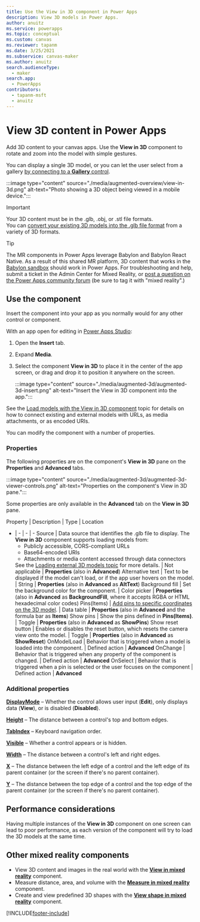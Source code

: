 ```yaml
---
title: Use the View in 3D component in Power Apps
description: View 3D models in Power Apps.
author: anuitz
ms.service: powerapps
ms.topic: conceptual
ms.custom: canvas
ms.reviewer: tapanm
ms.date: 3/25/2021
ms.subservice: canvas-maker
ms.author: anuitz
search.audienceType: 
  - maker
search.app: 
  - PowerApps
contributors:
  - tapanm-msft
  - anuitz
---
```


# View 3D content in Power Apps

Add 3D content to your canvas apps. Use the **View in 3D** component to rotate and zoom into the model with simple gestures.

You can display a single 3D model, or you can let the user select from a gallery [by connecting to a **Gallery** control](mixed-reality-component-view-3d-store.md).

:::image type="content" source="./media/augmented-overview/view-in-3d.png" alt-text="Photo showing a 3D object being viewed in a mobile device.":::


> [!IMPORTANT]
> Your 3D content must be in the .glb, .obj, or .stl file formats.  
> You can [convert your existing 3D models into the .glb file format](/dynamics365/mixed-reality/guides/3d-content-guidelines/) from a variety of 3D formats.

> [!TIP]
> The MR components in Power Apps leverage Babylon and Babylon React Native. As a result of this shared MR platform, 3D content that works in the [Babylon sandbox](https://sandbox.babylonjs.com/) should work in Power Apps. For troubleshooting and help, submit a ticket in the Admin Center for Mixed Reality, or [post a question on the Power Apps community forum](https://powerusers.microsoft.com/t5/Get-Help-with-Power-Apps/ct-p/PA_General) (be sure to tag it with "mixed reality".)


## Use the component

Insert the component into your app as you normally would for any other control or component.

With an app open for editing in [Power Apps Studio](https://create.powerapps.com):

1. Open the **Insert** tab.
2. Expand **Media**.
3. Select the component **View in 3D** to place it in the center of the app screen, or drag and drop it to position it anywhere on the screen.


    :::image type="content" source="./media/augmented-3d/augmented-3d-insert.png" alt-text="Insert the View in 3D component into the app.":::

See the [Load models with the View in 3D component](mixed-reality-component-view-3d-store.md) topic for details on how to connect existing and external models with URLs, as media attachments, or as encoded URIs.

You can modify the component with a number of properties.

### Properties

The following properties are on the component's **View in 3D** pane on the **Properties** and **Advanced** tabs.



:::image type="content" source="./media/augmented-3d/augmented-3d-viewer-controls.png" alt-text="Properties on the component's View in 3D pane.":::

Some properties are only available in the **Advanced** tab on the **View in 3D** pane.

Property | Description | Type | Location
- | - | - | -
Source | Data source that identifies the .glb file to display. The **View in 3D** component supports loading models from:<br/><ul><li>Publicly accessible, CORS-compliant URLs</li><li>Base64-encoded URIs</li><li>Attachments or media content accessed through data connectors</li></ul>See the [Loading external 3D models topic](mixed-reality-component-view-3d-store.md) for more details. | Not applicable | **Properties** (also in **Advanced**)
Alternative text | Text to be displayed if the model can't load, or if the app user hovers on the model. | String | **Properties** (also in **Advanced** as **AltText**)
Background fill | Set the background color for the component. | Color picker | **Properties** (also in **Advanced** as **BackgroundFill**, where it accepts RGBA or HTML hexadecimal color codes)
Pins(Items) | [Add pins to specific coordinates on the 3D model](mixed-reality-add-pins-3d-model.md). | Data table | **Properties** (also in **Advanced** and the formula bar as **Items**)
Show pins | Show the pins defined in **Pins(Items)**. | Toggle | **Properties** (also in **Advanced** as **ShowPins**)
Show reset button | Enables or disables the reset button, which resets the camera view onto the model. | Toggle | **Properties** (also in **Advanced** as **ShowReset**)
OnModelLoad | Behavior that is triggered when a model is loaded into the component. | Defined action | **Advanced**
OnChange | Behavior that is triggered when any property of the component is changed. | Defined action | **Advanced**
OnSelect | Behavior that is triggered when a pin is selected or the user focuses on the component | Defined action | **Advanced**

### Additional properties

**[DisplayMode](./controls/properties-core.md)** – Whether the control allows user input (**Edit**), only displays data (**View**), or is disabled (**Disabled**).

**[Height](./controls/properties-size-location.md)** – The distance between a control's top and bottom edges.

**[TabIndex](./controls/properties-accessibility.md)** – Keyboard navigation order.

**[Visible](./controls/properties-core.md)** – Whether a control appears or is hidden.

**[Width](./controls/properties-size-location.md)** – The distance between a control's left and right edges.

**[X](./controls/properties-size-location.md)** – The distance between the left edge of a control and the left edge of its parent container (or the screen if there's no parent container).

**[Y](./controls/properties-size-location.md)** – The distance between the top edge of a control and the top edge of the parent container (or the screen if there's no parent container).



## Performance considerations

Having multiple instances of the **View in 3D** component on one screen can lead to poor performance, as each version of the component will try to load the 3D models at the same time. 



## Other mixed reality components

- View 3D content and images in the real world with the **[View in mixed reality](mixed-reality-component-view-mr.md)** component.
- Measure distance, area, and volume with the **[Measure in mixed reality](mixed-reality-component-measure-distance.md)** component.
- Create and view predefined 3D shapes with the **[View shape in mixed reality](mixed-reality-component-view-shape.md)** component.


[!INCLUDE[footer-include](../../includes/footer-banner.md)]
